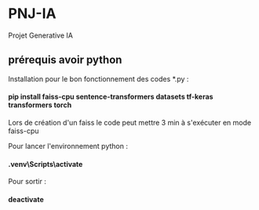 # PNJ-IA

Projet Generative IA

## prérequis avoir python

Installation pour le bon fonctionnement des codes \*.py :

#### pip install faiss-cpu sentence-transformers datasets tf-keras transformers torch

Lors de création d'un faiss le code peut mettre 3 min à s'exécuter en mode faiss-cpu

Pour lancer l'environnement python :

#### .venv\Scripts\activate

Pour sortir :

#### deactivate
